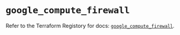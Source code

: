 # `google_compute_firewall`

Refer to the Terraform Registory for docs: [`google_compute_firewall`](https://registry.terraform.io/providers/hashicorp/google/5.10.0/docs/resources/compute_firewall).
